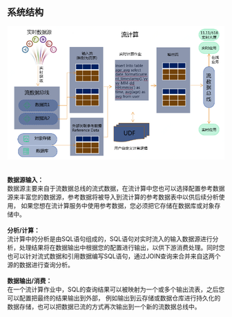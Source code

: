 ## 系统结构<br>
![系统结构](https://github.com/jdcloudcom/cn/blob/edit/image/Streamcompute/SC-001.png?raw=true)<br><br><br>
**数据源输入：**<br>
数据源主要来自于流数据总线的流式数据，在流计算中您也可以选择配置参考数据源来丰富您的数据源，参考数据将被导入到流计算的参考数据表中以供后续分析使用， 如果您想在流计算服务中使用参考数据，您必须把它存储在数据库或对象存储中。<br><br>
**分析/计算：**<br>
流计算中的分析是由SQL语句组成的，SQL语句对实时流入的输入数据源进行分析，处理结果将在数据输出中根据您的配置进行输出，以供下游消费处理。同时您也可以针对流式数据和引用数据编写SQL语句，通过JOIN查询来合并来自这两个源的数据进行查询分析。<br><br>
**数据输出/消费：**<br>
在一个流计算作业中，SQL的查询结果可以被映射为一个或多个输出流表，之后您可以配置把最终的结果输出到外部， 例如输出到云存储或数据仓库进行持久化的数据存储，也可以把数据已流的方式再次输出到一个新的流数据总线中。
